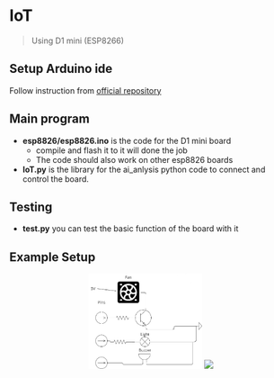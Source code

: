 # IoT
> Using D1 mini (ESP8266)
## Setup Arduino ide
Follow instruction from [official repository](https://github.com/esp8266/Arduino)
## Main program
- **esp8826/esp8826.ino** is the code for the D1 mini board
  - compile and flash it to it will done the job
  - The code should also work on other esp8826 boards
- **IoT.py** is the library for the ai_anlysis python code to connect and control the board.
## Testing
- **test.py** you can test the basic function of the board with it
## Example Setup
<p float="left" align="middle">
  <img width="40%" src="./D1_mini_circut_diagram.png"/>
  <img width="45%"  src="./D1_mini_circut.png"/>
</p>
